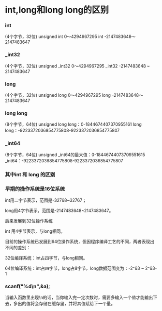 # int,long和long long的区别
### int

(4个字节，32位)
unsigned int 0～4294967295
int -2147483648～2147483647

### _int32

(4个字节，32位)
unsigned _int32 0～4294967295
_int32 -2147483648 ~ 2147483647

### long

(4个字节，32位)
unsigned long 0～4294967295
long -2147483648～2147483647

### long long

(8个字节，64位)
unsigned long long：0-1844674407370955161
long long：-9223372036854775808-9223372036854775807

### _int64

(8个字节，64位)
unsigned _int64的最大值：0-18446744073709551615
_int64：-9223372036854775808-9223372036854775807

### 其中int 和 long 的区别

### 早期的操作系统是16位系统

int用二字节表示，范围是-32768~32767；

long用4字节表示，范围是-2147483648~2147483647。

后来发展到32位操作系统

int 用4字节表示，与long相同。

目前的操作系统已发展到64位操作系统，但因程序编译工艺的不同，两者表现出不同的差别：

32位编译系统：int占四字节，与long相同。

64位编译系统：int占四字节，long占8字节，long数据范围变为：-2^63 ~ 2^63-1
### scanf("%d\n",&a);
当输入函数里出现\n的话，当你输入完一定次数时，需要多输入一个值才能输出下去，多出的值将会存储在缓存里，并将其值赋给下一个量。
